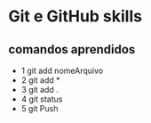 # Git e GitHub skills

## comandos aprendidos 

- 1 git add nomeArquivo
- 2 git add *
- 3 git add .
- 4 git status
- 5 git Push